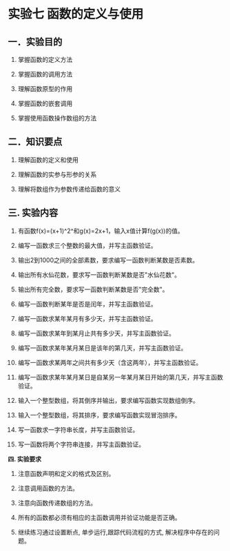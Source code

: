 # 实验七 函数的定义与使用

## 一．实验目的

1.  掌握函数的定义方法

2.  掌握函数的调用方法

3.  理解函数原型的作用

4.  掌握函数的嵌套调用

5.  掌握使用函数操作数组的方法

## 二．知识要点

1.  理解函数的定义和使用

2.  理解函数的实参与形参的关系

3.  理解将数组作为参数传递给函数的意义

## 三. 实验内容

1.  有函数f(x)=(x+1)^2^和g(x)=2x+1，输入x值计算f(g(x))的值。

2.  编写一函数求三个整数的最大值，并写主函数验证。

3.  输出2到1000之间的全部素数，要求编写一函数判断某数是否素数。

4.  输出所有水仙花数，要求写一函数判断某数是否"水仙花数"。

5.  输出所有完全数，要求写一函数判断某数是否"完全数"。

6.  编写一函数判断某年是否是闰年，并写主函数验证。

7.  编写一函数求某年某月有多少天，并写主函数验证。

8.  编写一函数求某年到某月止共有多少天，并写主函数验证。

9.  编写一函数求某年某月某日是该年的第几天，并写主函数验证。

10. 编写一函数求某两年之间共有多少天（含这两年），并写主函数验证。

11. 编写一函数求某年某月某日是自某另一年某月某日开始的第几天，并写主函数验证。

12. 输入一个整型数组，将其倒序并输出，要求编写函数实现数组倒序。

13. 输入一个整型数组，将其排序，要求编写函数实现冒泡排序。

14. 写一函数求一字符串长度，并写主函数验证。

15. 写一函数将两个字符串连接，并写主函数验证。

**四. 实验要求**

1.  注意函数声明和定义的格式及区别。

2.  注意调用函数的方法。

3.  注意向函数传递数组的方法。

4.  所有的函数都必须有相应的主函数调用并验证功能是否正确。

5.  继续练习通过设置断点, 单步运行,跟踪代码流程的方式,
    解决程序中存在的问题。
